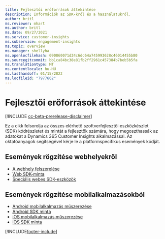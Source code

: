 ```yaml
---
title: Fejlesztői erőforrások áttekintése
description: Információk az SDK-król és a használatukról.
author: britl
ms.reviewer: mhart
ms.author: britl
ms.date: 09/27/2021
ms.service: customer-insights
ms.subservice: engagement-insights
ms.topic: overview
ms.manager: shellyha
ms.openlocfilehash: 090860071d34c6dc64a745993628c46014455b80
ms.sourcegitcommit: bb1ca84bc38e81fb2ff2961c457384b7beb5b5fa
ms.translationtype: MT
ms.contentlocale: hu-HU
ms.lasthandoff: 01/15/2022
ms.locfileid: "7977662"
---
```

# <a name="developer-resources-overview"></a>Fejlesztői erőforrások áttekintése

[!INCLUDE [cc-beta-prerelease-disclaimer](includes/cc-beta-prerelease-disclaimer.md)]

Ez a cikk felsorolja az összes elérhető szoftverfejlesztői eszközkészlet (SDK) kódrészletet és mintát a fejlesztők számára, hogy megoszthassák az adatokat a Dynamics 365 Customer Insights alkalmazással. Az oktatóanyagok segítségével kérje le a platformspecifikus események kódját.

## <a name="capture-events-from-websites"></a>Események rögzítése webhelyekről

- [A webhely felszerelése](instrument-website.md)
- [Web SDK-minta](websdk-sample.md)
- [Speciális webes SDK-eszközök](advanced-SDK-implementation.md)

## <a name="capture-events-from-mobile-apps"></a>Események rögzítése mobilalkalmazásokból

- [Android mobilalkalmazás műszerezése](get-started-android.md)
- [Android SDK minta](androidsdk-sample.md)
- [iOS mobilalkalmazás műszerezése](get-started-ios.md)
- [iOS SDK minta](iossdk-sample.md)

[!INCLUDE[footer-include](../includes/footer-banner.md)]
